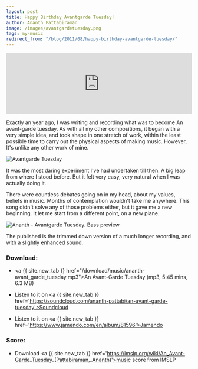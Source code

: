 ```yaml
---
layout: post
title: Happy Birthday Avantgarde Tuesday!
author: Ananth Pattabiraman
image: /images/avantgardetuesday.png
tags: my-music
redirect_from: "/blog/2011/08/happy-birthday-avantgarde-tuesday/"
---
```


<iframe width="100%" height="166" scrolling="no" frameborder="no" src="https://w.soundcloud.com/player/?url=https%3A//api.soundcloud.com/tracks/8043164&amp;color=333333&amp;auto_play=false&amp;hide_related=false&amp;show_comments=true&amp;show_user=true&amp;show_reposts=false"></iframe>

Exactly an year ago, I was writing and recording what was to become An avant-garde tuesday. As with all my other compositions, it began with a very simple idea, and took shape in one stretch of work, within the least possible time to carry out the physical aspects of making music. However, It's unlike any other work of mine.

<img class="img-fluid" alt="Avantgarde Tuesday" src="{{ page.image | absolute_url }}" />

It was the most daring experiment I've had undertaken till then. A big leap from where I stood before. But it felt very easy, very natural when I was actually doing it.  

There were countless debates going on in my head, about my values, beliefs in music. Months of contemplation wouldn't take me anywhere.  This song didn't solve any of those problems either, but it gave me a new beginning. It let me start from a different point, on a new plane.

<img class="img-fluid" src="{{ site.url }}/images/ananth-avantgarde_tuesday-bass_preview.png" alt="Ananth - Avantgarde Tuesday. Bass preview" />

The published is the trimmed down version of a much longer recording, and with a slightly enhanced sound.

### Download:

- <a {{ site.new_tab }} href="/download/music/ananth-avant_garde_tuesday.mp3">An Avant-Garde Tuesday</a> (mp3, 5:45 mins, 6.3 MB)

- Listen to it on <a {{ site.new_tab }} href='https://soundcloud.com/ananth-pattabi/an-avant-garde-tuesday'>Soundcloud</a>

- Listen to it on <a {{ site.new_tab }} href='https://www.jamendo.com/en/album/81596'>Jamendo</a>

### Score:

- Download <a {{ site.new_tab }} href='https://imslp.org/wiki/An_Avant-Garde_Tuesday_(Pattabiraman,_Ananth)'>music score</a> from IMSLP
